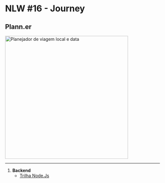 # NLW #16 - Journey

## Plann.er

<img src="https://github.com/oeduardots/nlw/assets/170693725/dbb237f5-681a-41d0-b379-ebddc9cc7450" alt="Planejador de viagem local e data" width="400">

***

1. **Backend**
   - [Trilha Node.Js](https://github.com/oeduardots/nlw-node-planner)
